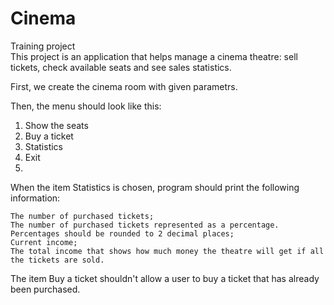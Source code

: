 # Cinema
Training project  
This project is an application that helps manage a cinema theatre: sell tickets, check available seats and see sales statistics.  

First, we create the cinema room with given parametrs.

Then, the menu should look like this:
1. Show the seats
2. Buy a ticket
3. Statistics
0. Exit
1. 
When the item Statistics is chosen, program should print the following information:

    The number of purchased tickets;
    The number of purchased tickets represented as a percentage. Percentages should be rounded to 2 decimal places;
    Current income;
    The total income that shows how much money the theatre will get if all the tickets are sold.
    
The item Buy a ticket shouldn't allow a user to buy a ticket that has already been purchased.
